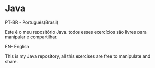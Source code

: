 # Java
PT-BR - Português(Brasil)

Este é o meu repositório Java, todos esses exercícios são livres para manipular
e compartilhar.


EN- English

This is my Java repository, all this exercises are free to manipulate
and share.

